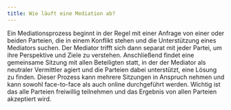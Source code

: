 ```yaml
---
title: Wie läuft eine Mediation ab?
---
```


Ein Mediationsprozess beginnt in der Regel mit einer Anfrage von einer oder beiden Parteien, die in einem Konflikt stehen und die Unterstützung eines Mediators suchen. Der Mediator trifft sich dann separat mit jeder Partei, um ihre Perspektive und Ziele zu verstehen. Anschließend findet eine gemeinsame Sitzung mit allen Beteiligten statt, in der der Mediator als neutraler Vermittler agiert und die Parteien dabei unterstützt, eine Lösung zu finden. Dieser Prozess kann mehrere Sitzungen in Anspruch nehmen und kann sowohl face-to-face als auch online durchgeführt werden. Wichtig ist das alle Parteien freiwillig teilnehmen und das Ergebnis von allen Parteien akzeptiert wird.

